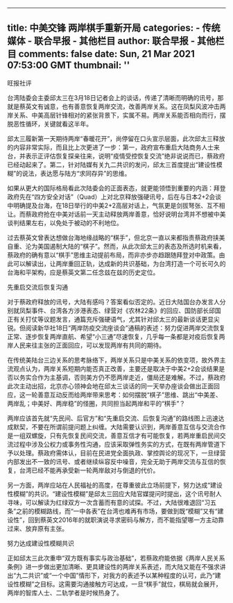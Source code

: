 
---
title: 中美交锋 两岸棋手重新开局
categories: 
    - 传统媒体
    - 联合早报 - 其他栏目
author: 联合早报 - 其他栏目
comments: false
date: Sun, 21 Mar 2021 07:53:00 GMT
thumbnail: ''
---

<div>   
<p>旺报社评</p>

<p>台湾陆委会主委邱太三在3月18日记者会上的谈话，传递了清晰而明确的讯号，那就是蔡英文有诚意，也有善意恢复两岸交流，改善两岸关系。这在凤梨风波冲击两岸关系、中美高层针锋相对的紧张背景下，实属不易。两岸关系能否相向而行，摆脱恶性循环，关键就看这半年。</p>

<p>邱太三履新第一天期待两岸“春暖花开”，尚停留在口头宣示层面，此次邱太三释放的内容非常实际，而且比上次更进了一步：第一，政府宣布重启大陆商务人士来台，并表示正评估恢复探亲往来，说明“疫情受控恢复交流”绝非说说而已，蔡政府已经动起来了。第二，针对陆媒有关九二共识的发问，邱太三首度提出“建设性模糊”的说法，表达愿与陆方“求同存异”的思维。</p>
<section id="imu"><div id="dfp-ad-imu1-wrapper" class="dfp-tag-wrapper">
<div id="dfp-ad-imu1" class="dfp-tag-wrapper">
      
</div>
</div></section>

<p>如果从更大的国际格局看此次陆委会的正面表态，就更能领悟到重要的内涵：拜登政府先在“四方安全对话”（Quad）上对北京释放强硬讯号，后在与日本2+2会谈中明确提及台海，在18日举行的中美2+2高层对话上，气氛更是剑拔弩张、互不相让。而蔡政府抢在中美对话前一天主动释放两岸善意，恰好说明台湾并不想被中美谈判结果左右，以免处于被动的不利地位。</p>

<p>过去蔡英文曾表达想做台海地缘战略的“棋手”，但北京一直以来都指责蔡政府挟美自重、沦为美国遏制大陆的“棋子”。然而，从此次邱太三的表态及所选时机来看，蔡政府的确有意以“棋手”思维主动提前布局，而非亦步亦趋跟随拜登对中政策。由此可以解读出，让两岸重回正轨，达成新的共识基础，为台湾打造一个可长可久的台海和平架构，应是蔡英文第二任念兹在兹的历史定位。</p>

<p>先重启交流后恢复沟通</p>

<p>对于蔡政府释放的讯号，大陆有感吗？答案看似否定的。近日大陆国台办发言人分别就凤梨事件、台湾各方涉港表态、绿营对《农林22条》的回应、国防部长邱国正有关打仗等议题发言，通篇充斥强硬语气，尤其针对邱太三的最新谈话更显尖锐。但阅读新华社18日“两岸防疫交流座谈会”通稿的表述：努力促进两岸交流恢复正常、逐步恢复两岸直航、希望“小三通”尽速恢复，几乎每一条都是对疫后恢复两岸人民来往主张的正面回应，可以发现两岸有共同的期待。</p>

<div id="innity-in-post"></div>
<div id="dfp-ad-midarticlespecial-wrapper" class="dfp-tag-wrapper">
<div id="dfp-ad-midarticlespecial" class="dfp-tag-wrapper">
      
</div>
</div>


<p>在传统美陆台三边关系的思考脉络下，两岸关系只是中美关系的依变项，故外界主流观点认为，两岸关系短期内能否真正改善，主要还是取决于中美2+2会谈结果是否以务实合作为主基调，否则美方仍不愿两岸走近，僵局还是难解。不过，蔡政府此次主动出招，北京亦心领神会地在邱太三谈话的同一天举办座谈会做出正面回应，这一轮善意互动反而给两岸带来思考：如何摆脱“棋子”思维、跳出“中美差、两岸乱；中美好、两岸稳”的怪圈，共同担当起两岸和平的“棋手”？</p>

<p>两岸应该首先就“先民间、后官方”和“先重启交流、后恢复沟通”的路线图上迅速达成默契，不要在所谓前提问题上纠缠。大陆需要认识到，两岸善意互信与交流合作是一组双螺旋，只有先恢复民间交流，善意互信才有可能恢复，若两岸重启民间交流过程中涉及公权力或事务性沟通，应该采取弹性务实的方式，在既有两岸管道下予以处理。蔡政府需体认，目前在民进党全面执政、掌控舆论的现况下，一旦绿营内部发出不一致的讯号、或者继续纵容反中噪音，完全无助于两岸交流与互信的恢复，台湾已经不能再承受新一轮两岸敌对与倒退的代价。</p>

<p>另一方面，两岸应站在人民福祉的高度，在尊重彼此立场前提下，努力达成“建设性模糊”的共识。“建设性模糊”是邱太三回应大陆官媒提问时提出，这个讯号耐人寻味，可以解读为红绿双方一次含蓄而有意的试探。不过，大陆很难退回“习五条”之前的模糊路线，而“一中各表”在台湾也难再有市场，要做到既“模糊”又有“建设性”，回到蔡英文2016年的就职演说寻求密码与解方，而不能指望哪一方主动靠过来、放弃原有主张。</p>

<p>努力达成建设性模糊共识</p>

<p>正如邱太三此次重申“双方既有事实与政治基础”，若蔡政府能依据《两岸人民关系条例》进一步做出更加清晰、更具建设性的两岸关系表述，而大陆又能在不强求讲出“九二共识”或“一个中国”情形下，对我方的表述予以某种程度的认可，此乃“建设性模糊”之目标。这需要沟通接触方可达成，一旦“棋手”就位，棋局就会展开，两岸的智库人士、二轨学者是时候热身了。<br>
 </p>

  
</div>
            